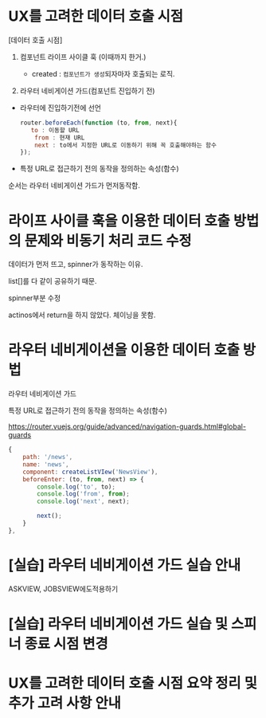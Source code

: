 # UX를 고려한 데이터 호출 시점

[데이터 호출 시점]

1. 컴포넌트 라이프 사이클 훅 (이때까지 한거.)

   - created : `컴포넌트가 생성`되자마자 호출되는 로직.

2.  라우터 네비게이션 가드(컴포넌트 진입하기 전)

   - 라우터에 진입하기전에 선언

     ```javascript
     router.beforeEach(function (to, from, next){
     	to : 이동할 URL
         from : 현재 URL
         next : to에서 지정한 URL로 이동하기 위해 꼭 호출해야하는 함수
     });
     ```

   - 특정 URL로 접근하기 전의 동작을 정의하는 속성(함수)

     

순서는  라우터 네비게이션 가드가 먼저동작함.





# 라이프 사이클 훅을 이용한 데이터 호출 방법의 문제와 비동기 처리 코드 수정

데이터가 먼저 뜨고, spinner가 동작하는 이유.

list[]를 다 같이 공유하기 때문.



spinner부분 수정

actinos에서 return을 하지 않았다. 체이닝을 못함.



# 라우터 네비게이션을 이용한 데이터 호출 방법

 라우터 네비게이션 가드

특정 URL로 접근하기 전의 동작을 정의하는 속성(함수)

https://router.vuejs.org/guide/advanced/navigation-guards.html#global-guards

```javascript
{
    path: '/news',
    name: 'news',
    component: createListVIew('NewsView'),
    beforeEnter: (to, from, next) => {
        console.log('to', to);
        console.log('from', from);
        console.log('next', next);

        next();
    }
},
```



# [실습] 라우터 네비게이션 가드 실습 안내

ASKVIEW, JOBSVIEW에도적용하기

# [실습] 라우터 네비게이션 가드 실습 및 스피너 종료 시점 변경

# UX를 고려한 데이터 호출 시점 요약 정리 및 추가 고려 사항 안내

